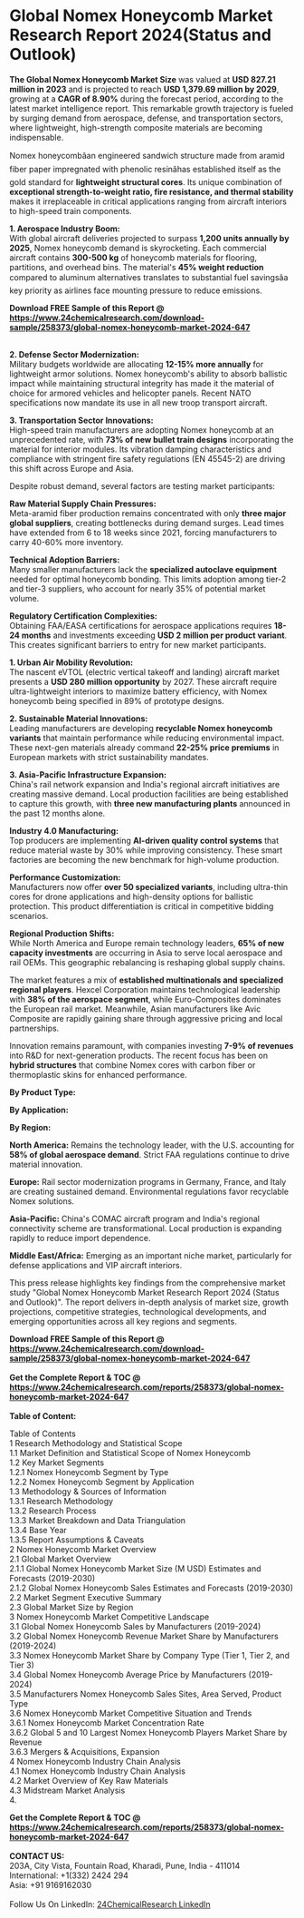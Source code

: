 <h1>Global Nomex Honeycomb Market Research Report 2024(Status and Outlook)</h1><p><strong>The Global Nomex Honeycomb Market Size</strong> was valued at <strong>USD 827.21 million in 2023</strong> and is projected to reach <strong>USD 1,379.69 million by 2029</strong>, growing at a <strong>CAGR of 8.90%</strong> during the forecast period, according to the latest market intelligence report. This remarkable growth trajectory is fueled by surging demand from aerospace, defense, and transportation sectors, where lightweight, high-strength composite materials are becoming indispensable.</p><p>Nomex honeycombâan engineered sandwich structure made from aramid fiber paper impregnated with phenolic resinâhas established itself as the gold standard for <strong>lightweight structural cores</strong>. Its unique combination of <strong>exceptional strength-to-weight ratio, fire resistance, and thermal stability</strong> makes it irreplaceable in critical applications ranging from aircraft interiors to high-speed train components.</p><p><strong>1. Aerospace Industry Boom:</strong><br>
With global aircraft deliveries projected to surpass <strong>1,200 units annually by 2025</strong>, Nomex honeycomb demand is skyrocketing. Each commercial aircraft contains <strong>300-500 kg</strong> of honeycomb materials for flooring, partitions, and overhead bins. The material's <strong>45% weight reduction</strong> compared to aluminum alternatives translates to substantial fuel savingsâa key priority as airlines face mounting pressure to reduce emissions.</p><div><b>Download FREE Sample of this Report @ 
            <a href="https://www.24chemicalresearch.com/download-sample/258373/global-nomex-honeycomb-market-2024-647">
            https://www.24chemicalresearch.com/download-sample/258373/global-nomex-honeycomb-market-2024-647</a></b></div><br><p><strong>2. Defense Sector Modernization:</strong><br>
Military budgets worldwide are allocating <strong>12-15% more annually</strong> for lightweight armor solutions. Nomex honeycomb's ability to absorb ballistic impact while maintaining structural integrity has made it the material of choice for armored vehicles and helicopter panels. Recent NATO specifications now mandate its use in all new troop transport aircraft.</p><p><strong>3. Transportation Sector Innovations:</strong><br>
High-speed train manufacturers are adopting Nomex honeycomb at an unprecedented rate, with <strong>73% of new bullet train designs</strong> incorporating the material for interior modules. Its vibration damping characteristics and compliance with stringent fire safety regulations (EN 45545-2) are driving this shift across Europe and Asia.</p><p>Despite robust demand, several factors are testing market participants:</p><p><strong>Raw Material Supply Chain Pressures:</strong><br>
	Meta-aramid fiber production remains concentrated with only <strong>three major global suppliers</strong>, creating bottlenecks during demand surges. Lead times have extended from 6 to 18 weeks since 2021, forcing manufacturers to carry 40-60% more inventory.</p><p><strong>Technical Adoption Barriers:</strong><br>
	Many smaller manufacturers lack the <strong>specialized autoclave equipment</strong> needed for optimal honeycomb bonding. This limits adoption among tier-2 and tier-3 suppliers, who account for nearly 35% of potential market volume.</p><p><strong>Regulatory Certification Complexities:</strong><br>
	Obtaining FAA/EASA certifications for aerospace applications requires <strong>18-24 months</strong> and investments exceeding <strong>USD 2 million per product variant</strong>. This creates significant barriers to entry for new market participants.</p><p><strong>1. Urban Air Mobility Revolution:</strong><br>
The nascent eVTOL (electric vertical takeoff and landing) aircraft market presents a <strong>USD 280 million opportunity</strong> by 2027. These aircraft require ultra-lightweight interiors to maximize battery efficiency, with Nomex honeycomb being specified in 89% of prototype designs.</p><p><strong>2. Sustainable Material Innovations:</strong><br>
Leading manufacturers are developing <strong>recyclable Nomex honeycomb variants</strong> that maintain performance while reducing environmental impact. These next-gen materials already command <strong>22-25% price premiums</strong> in European markets with strict sustainability mandates.</p><p><strong>3. Asia-Pacific Infrastructure Expansion:</strong><br>
China's rail network expansion and India's regional aircraft initiatives are creating massive demand. Local production facilities are being established to capture this growth, with <strong>three new manufacturing plants</strong> announced in the past 12 months alone.</p><p><strong>Industry 4.0 Manufacturing:</strong><br>
	Top producers are implementing <strong>AI-driven quality control systems</strong> that reduce material waste by 30% while improving consistency. These smart factories are becoming the new benchmark for high-volume production.</p><p><strong>Performance Customization:</strong><br>
	Manufacturers now offer <strong>over 50 specialized variants</strong>, including ultra-thin cores for drone applications and high-density options for ballistic protection. This product differentiation is critical in competitive bidding scenarios.</p><p><strong>Regional Production Shifts:</strong><br>
	While North America and Europe remain technology leaders, <strong>65% of new capacity investments</strong> are occurring in Asia to serve local aerospace and rail OEMs. This geographic rebalancing is reshaping global supply chains.</p><p>The market features a mix of <strong>established multinationals and specialized regional players</strong>. Hexcel Corporation maintains technological leadership with <strong>38% of the aerospace segment</strong>, while Euro-Composites dominates the European rail market. Meanwhile, Asian manufacturers like Avic Composite are rapidly gaining share through aggressive pricing and local partnerships.</p><p>Innovation remains paramount, with companies investing <strong>7-9% of revenues</strong> into R&amp;D for next-generation products. The recent focus has been on <strong>hybrid structures</strong> that combine Nomex cores with carbon fiber or thermoplastic skins for enhanced performance.</p><p><strong>By Product Type:</strong></p><p><strong>By Application:</strong></p><p><strong>By Region:</strong></p><p><strong>North America:</strong> Remains the technology leader, with the U.S. accounting for <strong>58% of global aerospace demand</strong>. Strict FAA regulations continue to drive material innovation.</p><p><strong>Europe:</strong> Rail sector modernization programs in Germany, France, and Italy are creating sustained demand. Environmental regulations favor recyclable Nomex solutions.</p><p><strong>Asia-Pacific:</strong> China's COMAC aircraft program and India's regional connectivity scheme are transformational. Local production is expanding rapidly to reduce import dependence.</p><p><strong>Middle East/Africa:</strong> Emerging as an important niche market, particularly for defense applications and VIP aircraft interiors.</p><p>This press release highlights key findings from the comprehensive market study "Global Nomex Honeycomb Market Research Report 2024 (Status and Outlook)". The report delivers in-depth analysis of market size, growth projections, competitive strategies, technological developments, and emerging opportunities across all key regions and segments.</p><div><b>Download FREE Sample of this Report @ 
            <a href="https://www.24chemicalresearch.com/download-sample/258373/global-nomex-honeycomb-market-2024-647">
            https://www.24chemicalresearch.com/download-sample/258373/global-nomex-honeycomb-market-2024-647</a></b></div><br><div><b>Get the Complete Report & TOC @ 
            <a href="https://www.24chemicalresearch.com/reports/258373/global-nomex-honeycomb-market-2024-647">
            https://www.24chemicalresearch.com/reports/258373/global-nomex-honeycomb-market-2024-647</a></b></div><br>
            <b>Table of Content:</b><p>Table of Contents<br />
1 Research Methodology and Statistical Scope<br />
1.1 Market Definition and Statistical Scope of Nomex Honeycomb<br />
1.2 Key Market Segments<br />
1.2.1 Nomex Honeycomb Segment by Type<br />
1.2.2 Nomex Honeycomb Segment by Application<br />
1.3 Methodology & Sources of Information<br />
1.3.1 Research Methodology<br />
1.3.2 Research Process<br />
1.3.3 Market Breakdown and Data Triangulation<br />
1.3.4 Base Year<br />
1.3.5 Report Assumptions & Caveats<br />
2 Nomex Honeycomb Market Overview<br />
2.1 Global Market Overview<br />
2.1.1 Global Nomex Honeycomb Market Size (M USD) Estimates and Forecasts (2019-2030)<br />
2.1.2 Global Nomex Honeycomb Sales Estimates and Forecasts (2019-2030)<br />
2.2 Market Segment Executive Summary<br />
2.3 Global Market Size by Region<br />
3 Nomex Honeycomb Market Competitive Landscape<br />
3.1 Global Nomex Honeycomb Sales by Manufacturers (2019-2024)<br />
3.2 Global Nomex Honeycomb Revenue Market Share by Manufacturers (2019-2024)<br />
3.3 Nomex Honeycomb Market Share by Company Type (Tier 1, Tier 2, and Tier 3)<br />
3.4 Global Nomex Honeycomb Average Price by Manufacturers (2019-2024)<br />
3.5 Manufacturers Nomex Honeycomb Sales Sites, Area Served, Product Type<br />
3.6 Nomex Honeycomb Market Competitive Situation and Trends<br />
3.6.1 Nomex Honeycomb Market Concentration Rate<br />
3.6.2 Global 5 and 10 Largest Nomex Honeycomb Players Market Share by Revenue<br />
3.6.3 Mergers & Acquisitions, Expansion<br />
4 Nomex Honeycomb Industry Chain Analysis<br />
4.1 Nomex Honeycomb Industry Chain Analysis<br />
4.2 Market Overview of Key Raw Materials<br />
4.3 Midstream Market Analysis<br />
4.</p><div><b>Get the Complete Report & TOC @ 
            <a href="https://www.24chemicalresearch.com/reports/258373/global-nomex-honeycomb-market-2024-647">
            https://www.24chemicalresearch.com/reports/258373/global-nomex-honeycomb-market-2024-647</a></b></div><br><b>CONTACT US:</b><br>
            203A, City Vista, Fountain Road, Kharadi, Pune, India - 411014<br>
            International: +1(332) 2424 294<br>
            Asia: +91 9169162030 <br><br>
            Follow Us On LinkedIn: <a href="https://www.linkedin.com/company/24chemicalresearch/">24ChemicalResearch LinkedIn</a>